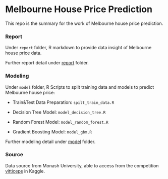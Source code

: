 
Melbourne House Price Prediction
================================

This repo is the summary for the work of Melbourne house price prediction.

### Report

Under `report` folder, R markdown to provide data insight of Melbourne house price data.

Further report detail under [report](https://github.com/Jiaying-Wu/Melbourne-House-Price-Prediction/tree/master/report) folder.

### Modeling

Under `model` folder, R Scripts to split training data and models to predict Melbourne house price:

-   Train&Test Data Preparation: `spilt_train_data.R`

-   Decision Tree Model: `model_decision_tree.R`

-   Random Forest Model: `model_random_forest.R`

-   Gradient Boosting Model: `model_gbm.R`

Further modeling detail under [model](https://github.com/Jiaying-Wu/Melbourne-House-Price-Prediction/tree/master/model) folder.

### Source

Data source from Monash University, able to access from the competition [vitticeps](https://www.kaggle.com/c/vitticeps/data) in Kaggle.
